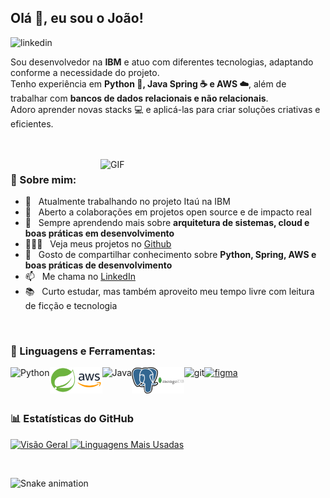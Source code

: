 ## Olá 👋, eu sou o João!
<a href='https://www.linkedin.com/in/joão-goldoni-ambrósio-444466211'><img align='left' alt="linkedin" src="https://raw.githubusercontent.com/rahul-jha98/rahul-jha98/561d474902b59c7429ec22bb73e225696c27b202/assets/linkedin.svg" height='18px'/></a><br>

Sou desenvolvedor na **IBM** e atuo com diferentes tecnologias, adaptando conforme a necessidade do projeto.  
Tenho experiência em **Python 🐍, Java Spring ☕ e AWS ☁️**, além de trabalhar com **bancos de dados relacionais e não relacionais**.  
Adoro aprender novas stacks 💻 e aplicá-las para criar soluções criativas e eficientes.  

<br/>
<br/>

<img align="right" alt="GIF" src="https://raw.githubusercontent.com/rahul-jha98/rahul-jha98/main/techstack.gif" width="360px"/>

### 🧐 Sobre mim:

- 🔭 &nbsp; Atualmente trabalhando no projeto Itaú na IBM
- 🤝 &nbsp; Aberto a colaborações em projetos open source e de impacto real
- 🌱 &nbsp; Sempre aprendendo mais sobre **arquitetura de sistemas, cloud e boas práticas em desenvolvimento**
- 👨🏻‍💻 &nbsp; Veja meus projetos no [Github](https://github.com/JoaomBRosio)
- 💬 &nbsp; Gosto de compartilhar conhecimento sobre **Python, Spring, AWS e boas práticas de desenvolvimento**
- 📫 &nbsp; Me chama no [LinkedIn](https://www.linkedin.com/in/joão-goldoni-ambrósio-444466211)
- 📚 &nbsp; Curto estudar, mas também aproveito meu tempo livre com leitura de ficção e tecnologia  

<br>

### 🔨 Linguagens e Ferramentas:
<a href="https://www.python.org" target="_blank"><img align="left" alt="Python" height ="42px" src="https://raw.githubusercontent.com/rahul-jha98/github_readme_icons/main/language_and_tools/square/python/python.svg"></a>
<a href="https://spring.io/projects/spring-boot" target="_blank"><img align="left" alt="Spring" height ="42px" src="https://raw.githubusercontent.com/github/explore/main/topics/spring-boot/spring-boot.png"></a>
<a href="https://aws.amazon.com/" target="_blank"> <img align="left" alt="AWS" height ="42px" src="https://raw.githubusercontent.com/github/explore/main/topics/aws/aws.png"> </a>
<a href="https://www.java.com" target="_blank"><img align="left" alt="Java" height ="42px" src="https://raw.githubusercontent.com/rahul-jha98/github_readme_icons/main/language_and_tools/square/java/java.svg"></a>
<a href="https://www.postgresql.org/" target="_blank"><img align="left" alt="PostgreSQL" height ="42px" src="https://raw.githubusercontent.com/github/explore/main/topics/postgresql/postgresql.png"></a>
<a href="https://www.mongodb.com/" target="_blank"><img align="left" alt="MongoDB" height ="42px" src="https://raw.githubusercontent.com/github/explore/main/topics/mongodb/mongodb.png"></a>
<a href="https://git-scm.com/" target="_blank"> <img src="https://raw.githubusercontent.com/rahul-jha98/github_readme_icons/main/language_and_tools/square/git-scm/git-scm.svg" align="left" alt="git" height='42px'/> </a>
<a href="https://www.figma.com/" target="_blank"> <img src="https://raw.githubusercontent.com/rahul-jha98/github_readme_icons/main/language_and_tools/square/figma/figma.svg" alt="figma" height='42px'/> </a>

<br>

### 📊 Estatísticas do GitHub
<a href='https://github.com/JoaomBRosio'>
  
![Visão Geral](https://github-readme-stats.vercel.app/api?username=JoaomBRosio&show_icons=true&theme=radical)
![Linguagens Mais Usadas](https://github-readme-stats.vercel.app/api/top-langs/?username=JoaomBRosio&layout=compact&theme=radical)

</a>

<br>

![Snake animation](https://github.com/JoaomBRosio/JoaomBRosio/blob/output/snake.svg)

<br>
